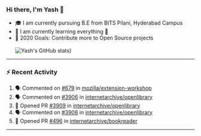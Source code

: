 ### Hi there, I'm Yash 👋


- 🎓  I am currently pursuing B.E from BITS Pilani, Hyderabad Campus 
- 🌱 I am currently learning everything 🤣
- 🥅 2020 Goals: Contribute more to Open Source projects
<br></br>
![Yash's GitHub stats](https://github-readme-stats.vercel.app/api?username=Yashs911&show_icons=true&theme=merko))

---

### :zap: Recent Activity

<!--START_SECTION:activity-->
1. 🗣 Commented on [#679](https://github.com/mozilla/extension-workshop/issues/679) in [mozilla/extension-workshop](https://github.com/mozilla/extension-workshop)
2. 🗣 Commented on [#3906](https://github.com/internetarchive/openlibrary/issues/3906) in [internetarchive/openlibrary](https://github.com/internetarchive/openlibrary)
3. 💪 Opened PR [#3909](https://github.com/internetarchive/openlibrary/pull/3909) in [internetarchive/openlibrary](https://github.com/internetarchive/openlibrary)
4. 🗣 Commented on [#3906](https://github.com/internetarchive/openlibrary/issues/3906) in [internetarchive/openlibrary](https://github.com/internetarchive/openlibrary)
5. 💪 Opened PR [#496](https://github.com/internetarchive/bookreader/pull/496) in [internetarchive/bookreader](https://github.com/internetarchive/bookreader)
<!--END_SECTION:activity-->

---
